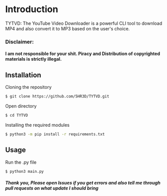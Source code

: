# Introduction
TYTVD: The YouTube Video Downloader is a powerful CLI tool to download MP4 and also convert it to MP3 based on the user's choice.

### Disclaimer:
#### I am not responsible for your shit. Piracy and Distribution of copyrighted materials is strictly illegal.

## Installation
Cloning the repository
```sh
$ git clone https://github.com/5HR3D/TYTVD.git
```
Open directory
```sh
$ cd TYTVD
```
Installing the required modules
```sh
$ python3 -m pip install -r requirements.txt
```

## Usage
Run the .py file
```sh
$ python3 main.py
```
##### Thank you, Please open Issues if you get errors and also tell me through pull requests on what update I should bring 


